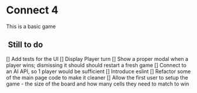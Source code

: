 # Connect 4

This is a basic game

##  Still to do

[] Add tests for the UI
[] Display Player turn
[] Show a proper modal when a player wins; dismissing it should should restart a fresh game
[] Connect to an AI API, so 1 player would be sufficient
[] Introduce eslint
[] Refactor some of the main page code to make it cleaner
[] Allow the first user to setup the game - the size of the board and how many cells they need to match to win
